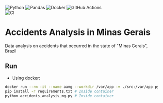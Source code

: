 ![Python](https://img.shields.io/badge/python-3670A0?style=for-the-badge&logo=python&logoColor=ffdd54)
![Pandas](https://img.shields.io/badge/pandas-%23150458.svg?style=for-the-badge&logo=pandas&logoColor=white)
![Docker](https://img.shields.io/badge/docker-%230db7ed.svg?style=for-the-badge&logo=docker&logoColor=white)
![GitHub Actions](https://img.shields.io/badge/github%20actions-%232671E5.svg?style=for-the-badge&logo=githubactions&logoColor=white)
<br>
![CI](https://github.com/vncsmyrnk/accidents-analysis-mg/actions/workflows/ci.yml/badge.svg)
<br>

# Accidents Analysis in Minas Gerais

Data analysis on accidents that occurred in the state of "Minas Gerais", Brazil

## Run

- Using docker:

```bash
docker run --rm -it --name aamg --workdir /var/app -v ./src:/var/app python:3-alpine sh
pip install -r requirements.txt # Inside container
python accidents_analysis_mg.py # Inside container
```

